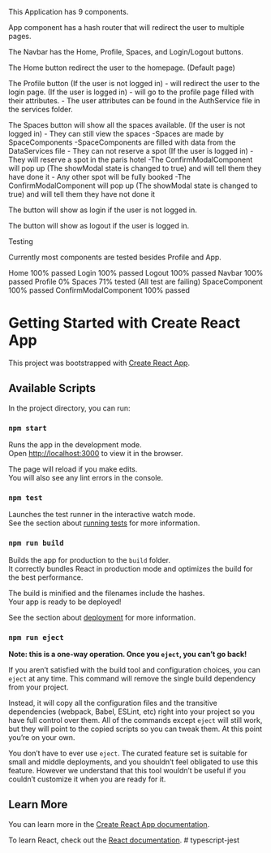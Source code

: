 This Application has 9 components. 

App component has a hash router that will redirect the user to multiple pages.

The Navbar has the Home, Profile, Spaces, and Login/Logout buttons.

The Home button redirect the user to the homepage. (Default page)

The Profile button
    (If the user is not logged in)
        - will redirect the user to the login page.
    (If the user is logged in) 
        - will go to the profile page filled with their attributes.
        - The user attributes can be found in the AuthService file in the services folder.

The Spaces button will show all the spaces available.
    (If the user is not logged in)
        - They can still view the spaces
            -Spaces are made by SpaceComponents
                -SpaceComponents are filled with data from the DataServices file
        - They can not reserve a spot
    (If the user is logged in)
        - They will reserve a spot in the paris hotel
            -The ConfirmModalComponent will pop up (The showModal state is changed to true) and will tell them they have done it
        - Any other spot will be fully booked
            -The ConfirmModalComponent will pop up (The showModal state is changed to true) and will tell them they have not done it

The button will show as login if the user is not logged in.

The button will show as logout if the user is logged in.

Testing 

Currently most components are tested besides Profile and App.

Home 100% passed
Login 100% passed
Logout 100% passed
Navbar 100% passed
Profile 0% 
Spaces 71% tested (All test are failing)
SpaceComponent 100% passed
ConfirmModalComponent 100% passed
    

# Getting Started with Create React App

This project was bootstrapped with [Create React App](https://github.com/facebook/create-react-app).

## Available Scripts

In the project directory, you can run:

### `npm start`

Runs the app in the development mode.\
Open [http://localhost:3000](http://localhost:3000) to view it in the browser.

The page will reload if you make edits.\
You will also see any lint errors in the console.

### `npm test`

Launches the test runner in the interactive watch mode.\
See the section about [running tests](https://facebook.github.io/create-react-app/docs/running-tests) for more information.

### `npm run build`

Builds the app for production to the `build` folder.\
It correctly bundles React in production mode and optimizes the build for the best performance.

The build is minified and the filenames include the hashes.\
Your app is ready to be deployed!

See the section about [deployment](https://facebook.github.io/create-react-app/docs/deployment) for more information.

### `npm run eject`

**Note: this is a one-way operation. Once you `eject`, you can’t go back!**

If you aren’t satisfied with the build tool and configuration choices, you can `eject` at any time. This command will remove the single build dependency from your project.

Instead, it will copy all the configuration files and the transitive dependencies (webpack, Babel, ESLint, etc) right into your project so you have full control over them. All of the commands except `eject` will still work, but they will point to the copied scripts so you can tweak them. At this point you’re on your own.

You don’t have to ever use `eject`. The curated feature set is suitable for small and middle deployments, and you shouldn’t feel obligated to use this feature. However we understand that this tool wouldn’t be useful if you couldn’t customize it when you are ready for it.

## Learn More

You can learn more in the [Create React App documentation](https://facebook.github.io/create-react-app/docs/getting-started).

To learn React, check out the [React documentation](https://reactjs.org/).
#   t y p e s c r i p t - j e s t 
 
 